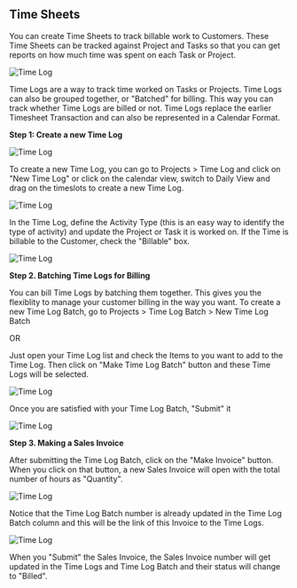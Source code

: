 ## Time Sheets

You can create Time Sheets to track billable work to Customers. These Time
Sheets can be tracked against Project and Tasks so that you can get reports on
how much time was spent on each Task or Project.

![Time Log](assets/erpnext_org/images/erpnext/time-log.png)

Time Logs are a way to track time worked on Tasks or Projects. Time Logs can also be grouped together, or "Batched" for billing. This way you can track whether Time Logs are billed or not. Time Logs replace the earlier Timesheet Transaction and can also be represented in a Calendar Format.

__Step 1: Create a new Time Log__

![Time Log](assets/erpnext_org/images/erpnext/timelog1.jpg)

To create a new Time Log, you can go to Projects > Time Log and click on "New Time Log" or click on the calendar view, switch to Daily View and drag on the timeslots to create a new Time Log.

![Time Log](assets/erpnext_org/images/erpnext/timelog2.jpg)

In the Time Log, define the Activity Type (this is an easy way to identify the type of activity) and update the Project or Task it is worked on. If the Time is billable to the Customer, check the "Billable" box.

![Time Log](assets/erpnext_org/images/erpnext/timelog3.jpg)

__Step 2. Batching Time Logs for Billing__

You can bill Time Logs by batching them together. This gives you the flexiblity to manage your customer billing in the way you want. To create a new Time Log Batch, go to Projects > Time Log Batch > New Time Log Batch

OR

Just open your Time Log list and check the Items to you want to add to the Time Log. Then click on "Make Time Log Batch" button and these Time Logs will be selected.

![Time Log](assets/erpnext_org/images/erpnext/timelog4.jpg)

Once you are satisfied with your Time Log Batch, "Submit" it

![Time Log](assets/erpnext_org/images/erpnext/timelog5.jpg)

__Step 3. Making a Sales Invoice__

After submitting the Time Log Batch, click on the "Make Invoice" button. When you click on that button, a new Sales Invoice will open with the total number of hours as "Quantity".

![Time Log](assets/erpnext_org/images/erpnext/timelog6.jpg)

Notice that the Time Log Batch number is already updated in the Time Log Batch column and this will be the link of this Invoice to the Time Logs.

![Time Log](assets/erpnext_org/images/erpnext/timelog7.jpg)

When you "Submit" the Sales Invoice, the Sales Invoice number will get updated in the Time Logs and Time Log Batch and their status will change to "Billed".

